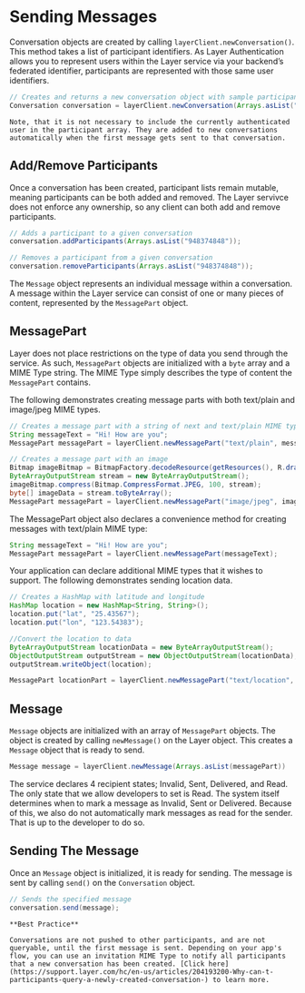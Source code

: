 # Sending Messages
Conversation objects are created by calling `layerClient.newConversation()`. This method takes a list of participant identifiers.  As Layer Authentication allows you to represent users within the Layer service via your backend’s federated identifier, participants are represented with those same user identifiers.

```java
// Creates and returns a new conversation object with sample participant identifiers
Conversation conversation = layerClient.newConversation(Arrays.asList("USER-IDENTIFIER"));
```

```emphasis
Note, that it is not necessary to include the currently authenticated user in the participant array. They are added to new conversations automatically when the first message gets sent to that conversation.
```

## Add/Remove Participants

Once a conversation has been created, participant lists remain mutable, meaning participants can be both added and removed. The Layer servivce does not enforce any ownership, so any client can both add and remove participants.

```java
// Adds a participant to a given conversation
conversation.addParticipants(Arrays.asList("948374848"));

// Removes a participant from a given conversation
conversation.removeParticipants(Arrays.asList("948374848"));
```

The `Message` object represents an individual message within a conversation. A message within the Layer service can consist of one or many pieces of content, represented by the `MessagePart` object.

## MessagePart

Layer does not place restrictions on the type of data you send through the service. As such, `MessagePart` objects are initialized with a `byte` array and a MIME Type string. The MIME Type simply describes the type of content the `MessagePart` contains.

The following demonstrates creating message parts with both text/plain and image/jpeg MIME types.

```java
// Creates a message part with a string of next and text/plain MIME type.
String messageText = "Hi! How are you";
MessagePart messagePart = layerClient.newMessagePart("text/plain", messageText.getBytes());

// Creates a message part with an image
Bitmap imageBitmap = BitmapFactory.decodeResource(getResources(), R.drawable.back_icon);
ByteArrayOutputStream stream = new ByteArrayOutputStream();
imageBitmap.compress(Bitmap.CompressFormat.JPEG, 100, stream);
byte[] imageData = stream.toByteArray();
MessagePart messagePart = layerClient.newMessagePart("image/jpeg", imageData);
```

The MessagePart object also declares a convenience method for creating messages with text/plain MIME type:

```java
String messageText = "Hi! How are you";
MessagePart messagePart = layerClient.newMessagePart(messageText);
```

Your application can declare additional MIME types that it wishes to support. The following demonstrates sending location data.

```java
// Creates a HashMap with latitude and longitude
HashMap location = new HashMap<String, String>();
location.put("lat", "25.43567");
location.put("lon", "123.54383");

//Convert the location to data
ByteArrayOutputStream locationData = new ByteArrayOutputStream();
ObjectOutputStream outputStream = new ObjectOutputStream(locationData);
outputStream.writeObject(location);

MessagePart locationPart = layerClient.newMessagePart("text/location", locationData.toByteArray());
```

## Message

`Message` objects are initialized with an array of `MessagePart` objects. The object is created by calling `newMessage()` on the Layer object. This creates a `Message` object that is ready to send.

```java
Message message = layerClient.newMessage(Arrays.asList(messagePart))
```

The service declares 4 recipient states; Invalid, Sent, Delivered, and Read. The only state that we allow developers to set is Read. The system itself determines when to mark a message as Invalid, Sent or Delivered. Because of this, we also do not automatically mark messages as read for the sender. That is up to the developer to do so.

## Sending The Message

Once an `Message` object is initialized, it is ready for sending. The message is sent by calling `send()` on the `Conversation` object.

```java
// Sends the specified message
conversation.send(message);
```

```emphasis
**Best Practice**

Conversations are not pushed to other participants, and are not queryable, until the first message is sent. Depending on your app's flow, you can use an invitation MIME Type to notify all participants that a new conversation has been created. [Click here](https://support.layer.com/hc/en-us/articles/204193200-Why-can-t-participants-query-a-newly-created-conversation-) to learn more.
```
